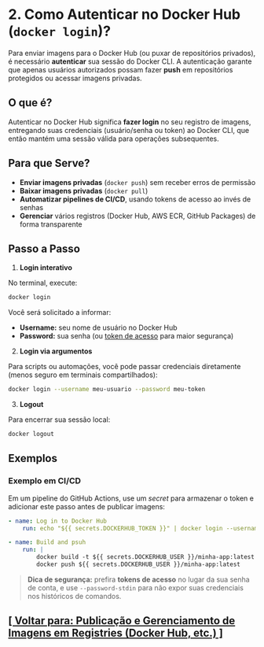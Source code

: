# 2. Como Autenticar no Docker Hub (`docker login`)?

Para enviar imagens para o Docker Hub (ou puxar de repositórios privados), é necessário **autenticar** sua sessão do Docker CLI. A autenticação garante que apenas usuários autorizados possam fazer **push** em repositórios protegidos ou acessar imagens privadas.

## O que é?

Autenticar no Docker Hub significa **fazer login** no seu registro de imagens, entregando suas credenciais (usuário/senha ou token) ao Docker CLI, que então mantém uma sessão válida para operações subsequentes.

## Para que Serve?

- **Enviar imagens privadas** (`docker push`) sem receber erros de permissão
- **Baixar imagens privadas** (`docker pull`)
- **Automatizar pipelines de CI/CD**, usando tokens de acesso ao invés de senhas
- **Gerenciar** vários registros (Docker Hub, AWS ECR, GitHub Packages) de forma transparente

## Passo a Passo

1. **Login interativo**

No terminal, execute:

```bash
docker login
```

Você será solicitado a informar:

- **Username:** seu nome de usuário no Docker Hub
- **Password:** sua senha (ou [token de acesso](https://hub.docker.com/settings/security) para maior segurança)

2. **Login via argumentos**

Para scripts ou automações, você pode passar credenciais diretamente (menos seguro em terminais compartilhados):

```bash
docker login --username meu-usuario --password meu-token
```

3. **Logout**

Para encerrar sua sessão local:

```bash
docker logout
```

## Exemplos

### Exemplo em CI/CD

Em um pipeline do GitHub Actions, use um *secret* para armazenar o token e adicionar este passo antes de publicar imagens:

```yaml
- name: Log in to Docker Hub
    run: echo "${{ secrets.DOCKERHUB_TOKEN }}" | docker login --username ${{ secrets.DOCKERHUB_USER }} --password-stdin

- name: Build and psuh
    run: |
        docker build -t ${{ secrets.DOCKERHUB_USER }}/minha-app:latest .
        docker push ${{ secrets.DOCKERHUB_USER }}/minha-app:latest
```

> **Dica de segurança:** prefira **tokens de acesso** no lugar da sua senha de conta, e use `--password-stdin` para não expor suas credenciais nos históricos de comandos.

## [[ Voltar para: Publicação e Gerenciamento de Imagens em Registries (Docker Hub, etc.) ]](./publicacao-gerenciamento-imagens-registries.md#como-autenticar-docker-hub)